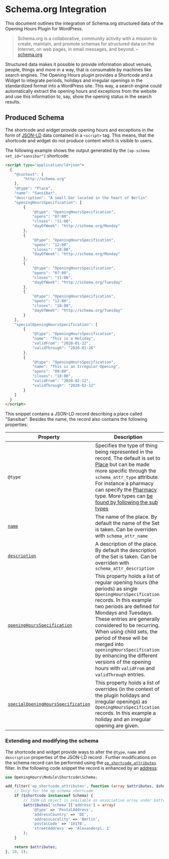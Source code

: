 # Schema.org Integration

This document outlines the integration of Schema.org structured data of the Opening Hours Plugin for WordPress.

> Schema.org is a collaborative, community activity with a mission to create, maintain, and promote schemas for structured data on the Internet, on web pages, in email messages, and beyond. – [schema.org](https://schema.org/)

Structured data makes it possible to provide information about venues, people, things and more in a way, that is consumable by machines like search engines.
The Opening Hours plugin provides a Shortcode and a Widget to integrate periods, holidays and irregular openings in the standardized format into a WordPress site.
This way, a search engine could automatically extract the opening hours and exceptions from the website and use this information to, say, show the opening status in the search results.

## Produced Schema

The shortcode and widget provide opening hours and exceptions in the form of [JSON-LD](https://www.w3.org/TR/json-ld/) data contained in a `<script>` tag.
This means, that the shortcode and widget do not produce content which is visible to users.

The following example shows the output generated by the `[op-schema set_id="sansibar"]` shortcode:

```html
<script type="application/ld+json">
  {
    "@context": [
        "http://schema.org"
    ],
    "@type": "Place",
    "name": "Sansibar",
    "description": "A small bar located in the heart of Berlin"
    "openingHoursSpecification": [
        {
            "@type": "OpeningHoursSpecification",
            "opens": "07:00",
            "closes": "11:00",
            "dayOfWeek": "http://schema.org/Monday"
        },
        {
            "@type": "OpeningHoursSpecification",
            "opens": "12:00",
            "closes": "18:00",
            "dayOfWeek": "http://schema.org/Monday"
        },
        {
            "@type": "OpeningHoursSpecification",
            "opens": "07:00",
            "closes": "11:00",
            "dayOfWeek": "http://schema.org/Tuesday"
        },
        {
            "@type": "OpeningHoursSpecification",
            "opens": "12:00",
            "closes": "18:00",
            "dayOfWeek": "http://schema.org/Tuesday"
        }
    ],
    "specialOpeningHoursSpecification": [
        {
            "@type": "OpeningHoursSpecification",
            "name": "This is a Holiday",
            "validFrom": "2020-01-22",
            "validThrough": "2020-01-26"
        },
        {
            "@type": "OpeningHoursSpecification",
            "name": "This is an Irregular Opening",
            "opens": "09:00",
            "closes": "18:00",
            "validFrom": "2020-02-12",
            "validThrough": "2020-02-12"
        }
    ]
  }
</script>
```

This snippet contains a JSON-LD record describing a place called "Sansibar". Besides the name, the record also contains the following properties:

|Property|Description|
|-----|-----|
|`@type`|Specifies the type of thing being represented in the record. The default is set to [Place](https://schema.org/Place) but can be made more specific through the `schema_attr_type` attribute. For instance a pharmacy can specify the [Pharmacy](https://schema.org/Pharmacy) type. More types can [be found by following the sub types](https://schema.org/Place#subtypes)|
|[`name`](https://schema.org/name)|The name of the place. By default the name of the Set is taken. Can be overriden with `schema_attr_name`|
|[`description`](https://schema.org/description)|A description of the place. By default the description of the Set is taken. Can be overriden with `schema_attr_description`|
|[`openingHoursSpecification`](https://schema.org/openingHoursSpecification)|This property holds a list of regular opening hours (the periods) as single `OpeningHoursSpecification` records. In this example two periods are defined for Mondays and Tuesdays. These entries are generally considered to be recurring. When using child sets, the period of these will be merged into `openingHoursSpecification` by enhancing the different versions of the opening hours with `validFrom` and `validThrough` entries.|
|[`specialOpeningHoursSpecification`](https://schema.org/specialOpeningHoursSpecification)|This property holds a list of overrides (in the context of the plugin holidays and irregular openings) as `OpeningHoursSpecification` records. In this example a holiday and an irregular opening are given.|

### Extending and modifying the schema

The shortcode and widget provide ways to alter the `@type`, `name` and `description` properties of the JSON-LD record
. Further modifications on the schema record can be performed using the [`op_shortcode_attributes`](filters.md#op_shortcode_attributes) filter. In the following code snippet the record is enhanced by an [address](https://schema.org/address):

```php
use OpeningHours\Module\Shortcode\Schema;

add_filter('op_shortcode_attributes', function (array $attributes, $shortcode) {
    // Only for the op-schema shortcode
    if ($shortcode instanceof Schema) {
        // JSON-LD object is available as associative array under $attributes['schema']
        $attributes['schema']['address'] = array(
            '@type' => 'PostalAddress',
            'addressCountry' => 'DE',
            'addressLocality' => 'Berlin',
            'postalCode' => '10178',
            'streetAddress' => 'Alexanderpl. 1'
        );
    }

    return $attributes;
}, 10, 2);
```